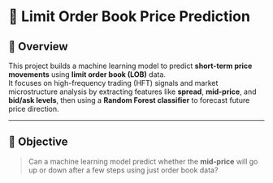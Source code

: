 # 🧠 Limit Order Book Price Prediction

## 📌 Overview
This project builds a machine learning model to predict **short-term price movements** using **limit order book (LOB)** data.  
It focuses on high-frequency trading (HFT) signals and market microstructure analysis by extracting features like **spread**, **mid-price**, and **bid/ask levels**, then using a **Random Forest classifier** to forecast future price direction.

---

## 🎯 Objective
> Can a machine learning model predict whether the **mid-price** will go up or down after a few steps using just order book data?
